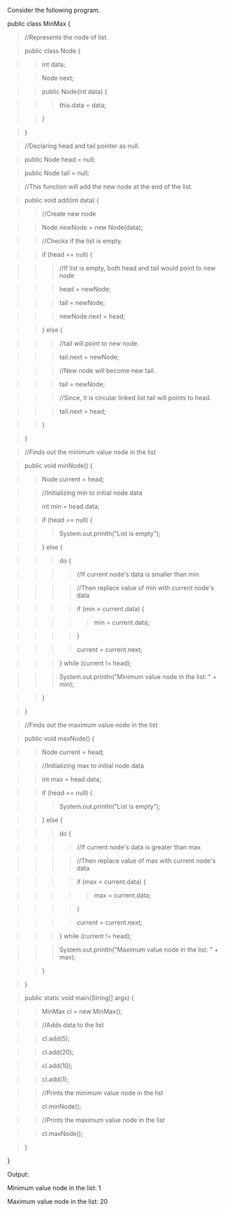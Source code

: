 Consider the following program.

public class MinMax {

>//Represents the node of list.

>public class Node {

>>int data;

>>Node next;

>>public Node(int data) {

>>>this.data = data;

>>}

>}

>//Declaring head and tail pointer as null.

>public Node head = null;

>public Node tail = null;

>//This function will add the new node at the end of the list.

>public void add(int data) {

>>//Create new node

>>Node newNode = new Node(data);

>>//Checks if the list is empty.

>>if (head == null) {

>>>//If list is empty, both head and tail would point to new node

>>>head = newNode;

>>>tail = newNode;

>>>newNode.next = head;

>>} else {

>>>//tail will point to new node.

>>>tail.next = newNode;

>>>//New node will become new tail.

>>>tail = newNode;

>>>//Since, it is circular linked list tail will points to head.

>>>tail.next = head;

>>}

>}

>//Finds out the minimum value node in the list

>public void minNode() {

>>Node current = head;

>>//Initializing min to initial node data

>>int min = head.data;

>>if (head == null) {

>>>System.out.println(\"List is empty\");

>>} else {

>>>do {

>>>>//If current node's data is smaller than min

>>>>//Then replace value of min with current node's data

>>>>if (min > current.data) {

>>>>>min = current.data;

>>>>}

>>>>current = current.next;

>>>} while (current != head);

>>>System.out.println(\"Minimum value node in the list: \" + min);

>>}

>}

>//Finds out the maximum value node in the list

>public void maxNode() {

>>Node current = head;

>>//Initializing max to initial node data

>>int max = head.data;

>>if (head == null) {

>>>System.out.println(\"List is empty\");

>>} else {

>>>do {

>>>>//If current node's data is greater than max

>>>>//Then replace value of max with current node's data

>>>>if (max \< current.data) {

>>>>>max = current.data;

>>>>}

>>>>current = current.next;

>>>} while (current != head);

>>>System.out.println(\"Maximum value node in the list: \" + max);

>>}

>}

>public static void main(String\[\] args) {

>>MinMax cl = new MinMax();

>>//Adds data to the list

>>cl.add(5);

>>cl.add(20);

>>cl.add(10);

>>cl.add(1);

>>//Prints the minimum value node in the list

>>cl.minNode();

>>//Prints the maximum value node in the list

>>cl.maxNode();

>}

}

Output:

Minimum value node in the list: 1

Maximum value node in the list: 20